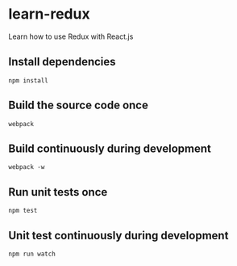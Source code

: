 # learn-redux
Learn how to use Redux with React.js

## Install dependencies

```
npm install
```

## Build the source code once

```
webpack
```

## Build continuously during development

```
webpack -w
```

## Run unit tests once

```
npm test
```

## Unit test continuously during development

```
npm run watch
```
